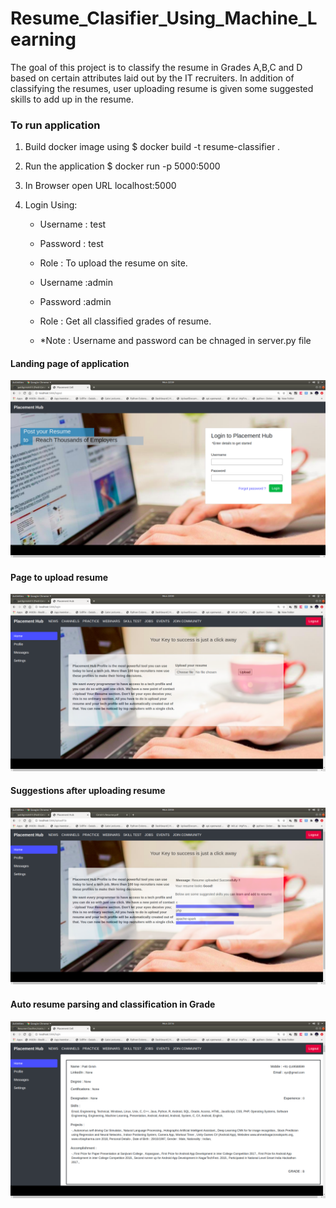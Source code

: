 # Resume_Clasifier_Using_Machine_Learning
The goal of this project is to classify the resume in Grades A,B,C and D based on certain attributes laid out by the IT recruiters. In addition of classifying the resumes, user uploading resume is given some suggested skills to add up in the resume. 

### To run application

1. Build docker image using
$ docker build -t resume-classifier .

2. Run the application
$ docker run -p 5000:5000

3. In Browser open URL localhost:5000

4. Login Using:
   - Username : test
   - Password : test
   - Role : To upload the resume on site. 
   
   - Username :admin
   - Password :admin
   - Role : Get all classified grades of resume.
   
   - *Note : Username and password can be chnaged in server.py file

#### Landing page of application

![](static/images/img1.png)

#### Page to upload resume

![](static/images/img2.png)

#### Suggestions after uploading resume

![](static/images/img4.png)

#### Auto resume parsing and classification in Grade

![](static/images/img5.png)

